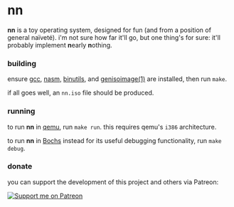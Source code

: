 # nn

**nn** is a toy operating system, designed for fun (and from a position of general naïveté). i'm not sure how far it'll go, but one thing's for sure: it'll probably implement **n**early **n**othing.

### building
ensure [gcc](https://gcc.gnu.org), [nasm](https://www.nasm.us), [binutils](https://www.gnu.org/software/binutils), and [genisoimage(1)](https://linux.die.net/man/1/genisoimage) are installed, then run `make`.

if all goes well, an `nn.iso` file should be produced.

### running
to run **nn** in [qemu](https://www.qemu.org), run `make run`. this requires qemu's `i386` architecture.

to run **nn** in [Bochs](https://bochs.sourceforge.io) instead for its useful debugging functionality, run `make debug`.

### donate
you can support the development of this project and others via Patreon:

[![Support me on Patreon](https://img.shields.io/endpoint.svg?url=https%3A%2F%2Fshieldsio-patreon.vercel.app%2Fapi%3Fusername%3Dsporeball%26type%3Dpledges%26suffix%3D%252Fmonth&style=for-the-badge)](https://patreon.com/sporeball)
